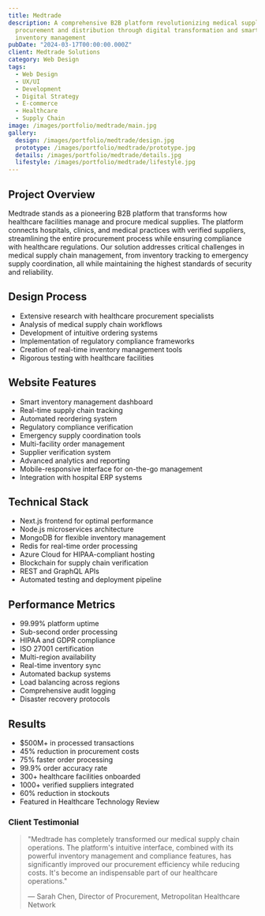 ```yaml
---
title: Medtrade
description: A comprehensive B2B platform revolutionizing medical supply
  procurement and distribution through digital transformation and smart
  inventory management
pubDate: "2024-03-17T00:00:00.000Z"
client: Medtrade Solutions
category: Web Design
tags:
  - Web Design
  - UX/UI
  - Development
  - Digital Strategy
  - E-commerce
  - Healthcare
  - Supply Chain
image: /images/portfolio/medtrade/main.jpg
gallery:
  design: /images/portfolio/medtrade/design.jpg
  prototype: /images/portfolio/medtrade/prototype.jpg
  details: /images/portfolio/medtrade/details.jpg
  lifestyle: /images/portfolio/medtrade/lifestyle.jpg
---
```


## Project Overview

Medtrade stands as a pioneering B2B platform that transforms how healthcare facilities manage and procure medical supplies. The platform connects hospitals, clinics, and medical practices with verified suppliers, streamlining the entire procurement process while ensuring compliance with healthcare regulations. Our solution addresses critical challenges in medical supply chain management, from inventory tracking to emergency supply coordination, all while maintaining the highest standards of security and reliability.

## Design Process

- Extensive research with healthcare procurement specialists
- Analysis of medical supply chain workflows
- Development of intuitive ordering systems
- Implementation of regulatory compliance frameworks
- Creation of real-time inventory management tools
- Rigorous testing with healthcare facilities

## Website Features

- Smart inventory management dashboard
- Real-time supply chain tracking
- Automated reordering system
- Regulatory compliance verification
- Emergency supply coordination tools
- Multi-facility order management
- Supplier verification system
- Advanced analytics and reporting
- Mobile-responsive interface for on-the-go management
- Integration with hospital ERP systems

## Technical Stack

- Next.js frontend for optimal performance
- Node.js microservices architecture
- MongoDB for flexible inventory management
- Redis for real-time order processing
- Azure Cloud for HIPAA-compliant hosting
- Blockchain for supply chain verification
- REST and GraphQL APIs
- Automated testing and deployment pipeline

## Performance Metrics

- 99.99% platform uptime
- Sub-second order processing
- HIPAA and GDPR compliance
- ISO 27001 certification
- Multi-region availability
- Real-time inventory sync
- Automated backup systems
- Load balancing across regions
- Comprehensive audit logging
- Disaster recovery protocols

## Results

- $500M+ in processed transactions
- 45% reduction in procurement costs
- 75% faster order processing
- 99.9% order accuracy rate
- 300+ healthcare facilities onboarded
- 1000+ verified suppliers integrated
- 60% reduction in stockouts
- Featured in Healthcare Technology Review

### Client Testimonial

> "Medtrade has completely transformed our medical supply chain operations. The platform's intuitive interface, combined with its powerful inventory management and compliance features, has significantly improved our procurement efficiency while reducing costs. It's become an indispensable part of our healthcare operations."
>
> — Sarah Chen, Director of Procurement, Metropolitan Healthcare Network